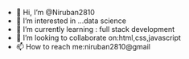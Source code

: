 - 👋 Hi, I’m @Niruban2810
- 👀 I’m interested in ...data science
- 🌱 I’m currently learning : full stack development
- 💞️ I’m looking to collaborate on:html,css,javascript
- 📫 How to reach me:niruban2810@gmail

<!---
Niruban2810/Niruban2810 is a ✨ special ✨ repository because its `README.md` (this file) appears on your GitHub profile.
You can click the Preview link to take a look at your changes.
--->
